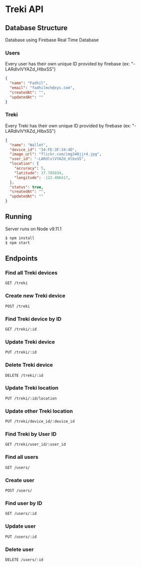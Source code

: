 # Treki API

## Database Structure

Database using Firebase Real Time Database
### Users
Every user has their own unique ID provided by firebase (ex: "-LARdlvlVYAZd_HlbxSS")
```json
{
  "name": "Fadhil",
  "email": "fadhilmch@xys.com",
  "createdAt": "",
  "updatedAt": ""
}
```

### Treki
Every Treki has their own unique ID provided by firebase (ex: "-LARdlvlVYAZd_HlbxSS")
```json
{
  "name": "Wallet", 
  "device_id": "34:FE:3F:34:4D",
  "image_url": "flickr.com/img348jjr4.jpg", 
  "user_id": "-LARdlvlVYAZd_HlbxSS",
  "location": {
    "accuracy": 5,
    "latitude": 37.785834,
    "longitude": -122.406417,
  },
  "status": true,
  "createdAt": "",
  "updatedAt": ""
}
```

## Running

Server runs on Node v9.11.1

```bash
$ npm install
$ npm start
```

## Endpoints

### Find all Treki devices 
```
GET /treki
```

### Create new Treki device 
```
POST /treki
```

### Find Treki device by ID
```
GET /treki/:id
```

### Update Treki device
```
PUT /treki/:id
```

### Delete Treki device
```
DELETE /treki/:id
```

### Update Treki location
```
PUT /treki/:id/location
```

### Update other Treki location
```
PUT /treki/device_id/:device_id
```

### Find Treki by User ID
```
GET /treki/user_id/:user_id
```

### Find all users
```
GET /users/
```

### Create user
```
POST /users/
```

### Find user by ID
```
GET /users/:id
```

### Update user
```
PUT /users/:id
```

### Delete user
```
DELETE /users/:id
```


